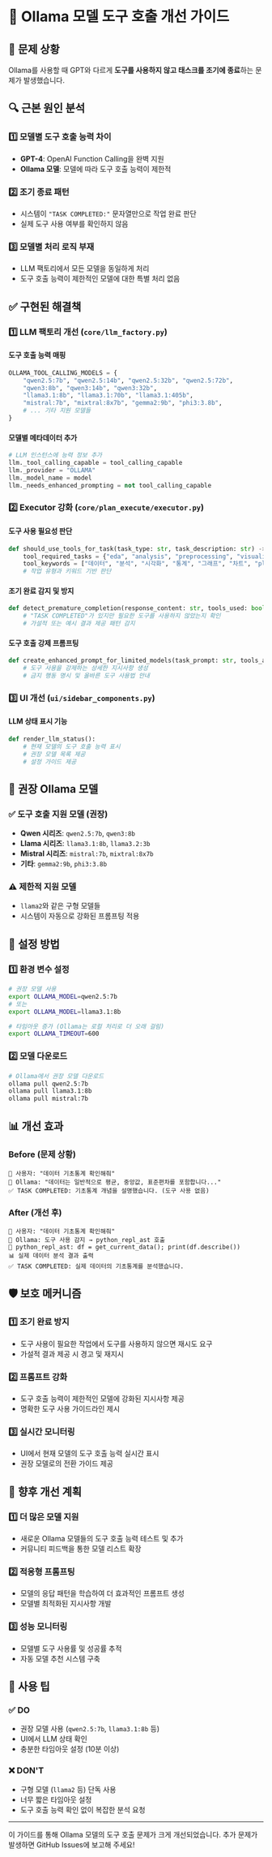 # 🦙 Ollama 모델 도구 호출 개선 가이드

## 🚨 문제 상황
Ollama를 사용할 때 GPT와 다르게 **도구를 사용하지 않고 태스크를 조기에 종료**하는 문제가 발생했습니다.

## 🔍 근본 원인 분석

### 1️⃣ **모델별 도구 호출 능력 차이**
- **GPT-4**: OpenAI Function Calling을 완벽 지원
- **Ollama 모델**: 모델에 따라 도구 호출 능력이 제한적

### 2️⃣ **조기 종료 패턴**
- 시스템이 `"TASK COMPLETED:"` 문자열만으로 작업 완료 판단
- 실제 도구 사용 여부를 확인하지 않음

### 3️⃣ **모델별 처리 로직 부재**
- LLM 팩토리에서 모든 모델을 동일하게 처리
- 도구 호출 능력이 제한적인 모델에 대한 특별 처리 없음

## ✅ 구현된 해결책

### 1️⃣ **LLM 팩토리 개선** (`core/llm_factory.py`)

#### **도구 호출 능력 매핑**
```python
OLLAMA_TOOL_CALLING_MODELS = {
    "qwen2.5:7b", "qwen2.5:14b", "qwen2.5:32b", "qwen2.5:72b",
    "qwen3:8b", "qwen3:14b", "qwen3:32b", 
    "llama3.1:8b", "llama3.1:70b", "llama3.1:405b",
    "mistral:7b", "mixtral:8x7b", "gemma2:9b", "phi3:3.8b",
    # ... 기타 지원 모델들
}
```

#### **모델별 메타데이터 추가**
```python
# LLM 인스턴스에 능력 정보 추가
llm._tool_calling_capable = tool_calling_capable
llm._provider = "OLLAMA"
llm._model_name = model
llm._needs_enhanced_prompting = not tool_calling_capable
```

### 2️⃣ **Executor 강화** (`core/plan_execute/executor.py`)

#### **도구 사용 필요성 판단**
```python
def should_use_tools_for_task(task_type: str, task_description: str) -> bool:
    tool_required_tasks = {"eda", "analysis", "preprocessing", "visualization", "stats", "ml"}
    tool_keywords = ["데이터", "분석", "시각화", "통계", "그래프", "차트", "plot"]
    # 작업 유형과 키워드 기반 판단
```

#### **조기 완료 감지 및 방지**
```python
def detect_premature_completion(response_content: str, tools_used: bool, task_needs_tools: bool) -> bool:
    # "TASK COMPLETED"가 있지만 필요한 도구를 사용하지 않았는지 확인
    # 가설적 또는 예시 결과 제공 패턴 감지
```

#### **도구 호출 강제 프롬프팅**
```python
def create_enhanced_prompt_for_limited_models(task_prompt: str, tools_available: list) -> str:
    # 도구 사용을 강제하는 상세한 지시사항 생성
    # 금지 행동 명시 및 올바른 도구 사용법 안내
```

### 3️⃣ **UI 개선** (`ui/sidebar_components.py`)

#### **LLM 상태 표시 기능**
```python
def render_llm_status():
    # 현재 모델의 도구 호출 능력 표시
    # 권장 모델 목록 제공
    # 설정 가이드 제공
```

## 🎯 권장 Ollama 모델

### ✅ **도구 호출 지원 모델** (권장)
- **Qwen 시리즈**: `qwen2.5:7b`, `qwen3:8b`
- **Llama 시리즈**: `llama3.1:8b`, `llama3.2:3b`
- **Mistral 시리즈**: `mistral:7b`, `mixtral:8x7b`
- **기타**: `gemma2:9b`, `phi3:3.8b`

### ⚠️ **제한적 지원 모델**
- `llama2`와 같은 구형 모델들
- 시스템이 자동으로 강화된 프롬프팅 적용

## 🔧 설정 방법

### 1️⃣ **환경 변수 설정**
```bash
# 권장 모델 사용
export OLLAMA_MODEL=qwen2.5:7b
# 또는
export OLLAMA_MODEL=llama3.1:8b

# 타임아웃 증가 (Ollama는 로컬 처리로 더 오래 걸림)
export OLLAMA_TIMEOUT=600
```

### 2️⃣ **모델 다운로드**
```bash
# Ollama에서 권장 모델 다운로드
ollama pull qwen2.5:7b
ollama pull llama3.1:8b
ollama pull mistral:7b
```

## 📊 개선 효과

### **Before (문제 상황)**
```
📝 사용자: "데이터 기초통계 확인해줘"
🤖 Ollama: "데이터는 일반적으로 평균, 중앙값, 표준편차를 포함합니다..."
✅ TASK COMPLETED: 기초통계 개념을 설명했습니다. (도구 사용 없음)
```

### **After (개선 후)**
```
📝 사용자: "데이터 기초통계 확인해줘"
🤖 Ollama: 도구 사용 감지 → python_repl_ast 호출
🔧 python_repl_ast: df = get_current_data(); print(df.describe())
📊 실제 데이터 분석 결과 출력
✅ TASK COMPLETED: 실제 데이터의 기초통계를 분석했습니다.
```

## 🛡️ 보호 메커니즘

### 1️⃣ **조기 완료 방지**
- 도구 사용이 필요한 작업에서 도구를 사용하지 않으면 재시도 요구
- 가설적 결과 제공 시 경고 및 재지시

### 2️⃣ **프롬프트 강화**
- 도구 호출 능력이 제한적인 모델에 강화된 지시사항 제공
- 명확한 도구 사용 가이드라인 제시

### 3️⃣ **실시간 모니터링**
- UI에서 현재 모델의 도구 호출 능력 실시간 표시
- 권장 모델로의 전환 가이드 제공

## 🔮 향후 개선 계획

### 1️⃣ **더 많은 모델 지원**
- 새로운 Ollama 모델들의 도구 호출 능력 테스트 및 추가
- 커뮤니티 피드백을 통한 모델 리스트 확장

### 2️⃣ **적응형 프롬프팅**
- 모델의 응답 패턴을 학습하여 더 효과적인 프롬프트 생성
- 모델별 최적화된 지시사항 개발

### 3️⃣ **성능 모니터링**
- 모델별 도구 사용률 및 성공률 추적
- 자동 모델 추천 시스템 구축

## 📝 사용 팁

### ✅ **DO**
- 권장 모델 사용 (`qwen2.5:7b`, `llama3.1:8b` 등)
- UI에서 LLM 상태 확인
- 충분한 타임아웃 설정 (10분 이상)

### ❌ **DON'T**
- 구형 모델 (`llama2` 등) 단독 사용
- 너무 짧은 타임아웃 설정
- 도구 호출 능력 확인 없이 복잡한 분석 요청

---

이 가이드를 통해 Ollama 모델의 도구 호출 문제가 크게 개선되었습니다. 추가 문제가 발생하면 GitHub Issues에 보고해 주세요! 